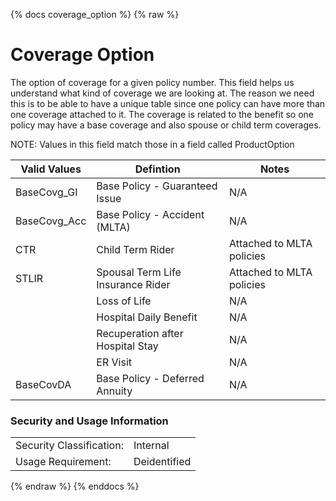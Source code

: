 {% docs coverage_option %}
{% raw %}

<a name="coverage_option"></a>
# Coverage Option
The option of coverage for a given policy number. This field helps us understand what kind of 
coverage we are looking at. The reason we need this is to be able to have a unique table 
since one policy can have more than one coverage attached to it. The coverage is related to 
the benefit so one policy may have a base coverage and also spouse or child term coverages.

NOTE: Values in this field match those in a field called ProductOption

| Valid Values | Defintion                          | Notes |
| ------------ | ---------------------------------- | ----- |
| BaseCovg_GI  | Base Policy - Guaranteed Issue     | N/A   |
| BaseCovg_Acc | Base Policy - Accident (MLTA)      | N/A   |
| CTR          | Child Term Rider                   | Attached to MLTA policies |
| STLIR        | Spousal Term Life Insurance Rider  | Attached to MLTA policies |
| <unknown>    | Loss of Life                       | N/A   |
| <unknown>    | Hospital Daily Benefit             | N/A   |
| <unknown>    | Recuperation after Hospital Stay   | N/A   |
| <unknown>    | ER Visit                           | N/A   |
 | BaseCovDA | Base Policy - Deferred Annuity | N/A |

### Security and Usage Information
|     |     |
| --- | --- |
| Security Classification: | Internal |
| Usage Requirement:       | Deidentified |

{% endraw %}
{% enddocs %}
